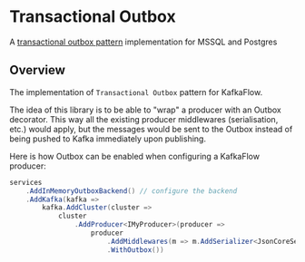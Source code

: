 # Transactional Outbox

A [transactional outbox pattern](https://microservices.io/patterns/data/transactional-outbox.html) implementation for MSSQL and Postgres

## Overview

The implementation of `Transactional Outbox` pattern for KafkaFlow.

The idea of this library is to be able to "wrap" a producer with an Outbox decorator.
This way all the existing producer middlewares (serialisation, etc.) would apply,
but the messages would be sent to the Outbox instead of being pushed to Kafka immediately
upon publishing.

Here is how Outbox can be enabled when configuring a KafkaFlow producer:

```csharp
services
    .AddInMemoryOutboxBackend() // configure the backend
    .AddKafka(kafka =>
        kafka.AddCluster(cluster =>
            cluster
                .AddProducer<IMyProducer>(producer =>
                    producer
                        .AddMiddlewares(m => m.AddSerializer<JsonCoreSerializer>())
                        .WithOutbox())
```
